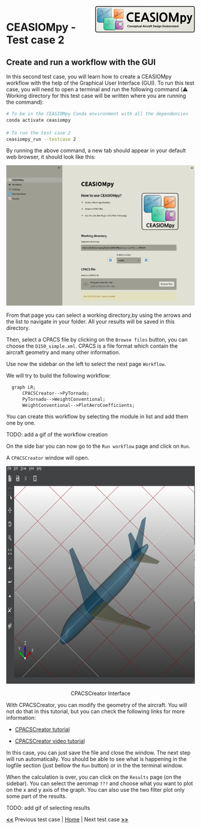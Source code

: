 <img align="right" height="70" src="../../documents/logos/CEASIOMpy_banner_main.png">

# CEASIOMpy - Test case 2

## Create and run a workflow with the GUI

In this second test case, you will learn how to create a CEASIOMpy workflow with the help of the Graphical User Interface (GUI).
To run this test case, you will need to open a terminal and run the following command (:warning: Working directory for this test case will be written where you are running the command):

```bash
# To be in the CEASIOMpy Conda environment with all the dependencies
conda activate ceasiompy

# To run the test case 2
ceasiompy_run --testcase 2
```

By running the above command, a new tab should appear in your default web browser, it should look like this:

![CEASIOMpy GUI](./testcase2_gui_main-page.png)

From that page you can select a working directory,by using the arrows and the list to navigate in your folder. All your results will be saved in this directory.

Then, select a CPACS file by clicking on the `Browse files` button, you can choose the `D150_simple.xml`. CPACS is a file format which contain the aircraft geometry and many other information.

Use now the sidebar on the left to select the next page `Workflow`.

We will try to build the following workflow:

```mermaid
  graph LR;
      CPACSCreator-->PyTornado;
      PyTornado-->WeightConventional;
      WeightConventional-->PlotAeroCoefficients;
```

You can create this workflow by selecting the module in list and add them one by one.

TODO: add a gif of the workflow creation

On the side bar you can now go to the `Run workflow` page and click on `Run`.

A `CPACSCreator` window will open.

<p align="center">
<img height="580" src="testcase2_cpacscreator.png">
</p>
<p align="center">
CPACSCreator Interface
</p>

With CPACSCreator, you can modify the geometry of the aircraft. You will not do that in this tutorial, but you can check the following links for more information:

* [CPACSCreator tutorial](https://dlr-sc.github.io/tigl/doc/cpacscreator-0.1/tuto.html#tuto_create_from_scratch)

* [CPACSCreator video tutorial](https://www.youtube.com/watch?v=M5ryc7HT3uA)

In this case, you can just save the file and close the window. The next step will run automatically. You should be able to see what is happening in the logfile section (just bellow the `Run` button) or in the the terminal window.

When the calculation is over, you can click on the `Results` page (on the sidebar). You can select the aeromap `???` and choose what you want to plot on the x and y axis of the graph. You can also use the two filter plot only some part of the results.

TODO: add gif of selecting results

[**<<**](../test_case_1/README.md) Previous test case | [Home](../../README.md#test-cases) | Next test case [**>>**](../test_case_3/README.md)
